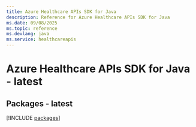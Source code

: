 ```yaml
---
title: Azure Healthcare APIs SDK for Java
description: Reference for Azure Healthcare APIs SDK for Java
ms.date: 09/08/2025
ms.topic: reference
ms.devlang: java
ms.service: healthcareapis
---
```

# Azure Healthcare APIs SDK for Java - latest
## Packages - latest
[!INCLUDE [packages](healthcare-apis-index.md)]
